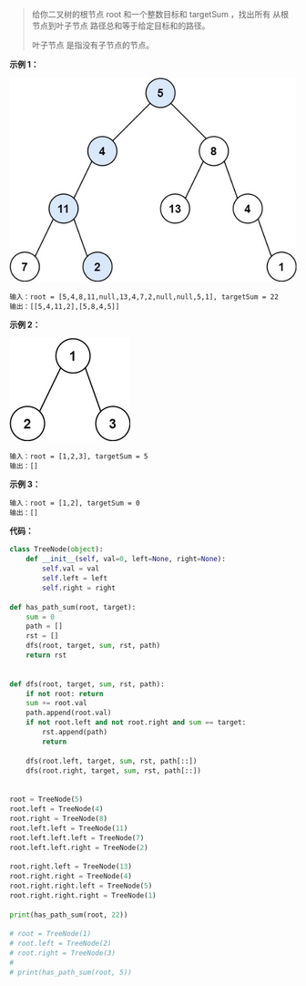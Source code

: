 > 给你二叉树的根节点 root 和一个整数目标和 targetSum ，找出所有 从根节点到叶子节点 路径总和等于给定目标和的路径。
>
> 叶子节点 是指没有子节点的节点。

**示例 1：**

![](images/pathsum1.jpeg)

```apl
输入：root = [5,4,8,11,null,13,4,7,2,null,null,5,1], targetSum = 22
输出：[[5,4,11,2],[5,8,4,5]]
```



**示例 2：**

![](images/pathsum2.jpeg)

```apl
输入：root = [1,2,3], targetSum = 5
输出：[]
```



**示例 3：**

```apl
输入：root = [1,2], targetSum = 0
输出：[]
```



**代码：**

```python
class TreeNode(object):
    def __init__(self, val=0, left=None, right=None):
        self.val = val
        self.left = left
        self.right = right

def has_path_sum(root, target):
    sum = 0
    path = []
    rst = []
    dfs(root, target, sum, rst, path)
    return rst


def dfs(root, target, sum, rst, path):
    if not root: return
    sum += root.val
    path.append(root.val)
    if not root.left and not root.right and sum == target:
        rst.append(path)
        return

    dfs(root.left, target, sum, rst, path[::])
    dfs(root.right, target, sum, rst, path[::])


root = TreeNode(5)
root.left = TreeNode(4)
root.right = TreeNode(8)
root.left.left = TreeNode(11)
root.left.left.left = TreeNode(7)
root.left.left.right = TreeNode(2)

root.right.left = TreeNode(13)
root.right.right = TreeNode(4)
root.right.right.left = TreeNode(5)
root.right.right.right = TreeNode(1)

print(has_path_sum(root, 22))

# root = TreeNode(1)
# root.left = TreeNode(2)
# root.right = TreeNode(3)
#
# print(has_path_sum(root, 5))

```

